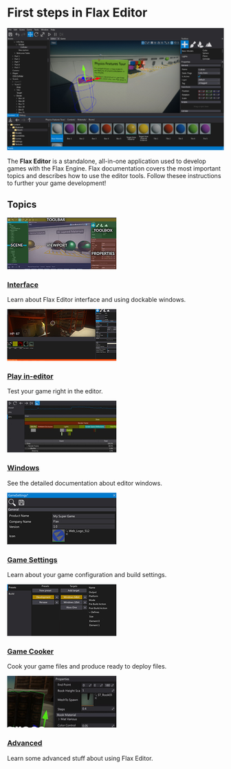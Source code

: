 
# First steps in Flax Editor

![Flax Editor](../editor/media/title.jpg)

The **Flax Editor** is a standalone, all-in-one application used to develop games with the Flax Engine.
Flax documentation covers the most important topics and describes how to use the editor tools.
Follow thesee instructions to further your game development!

## Topics

<div class="frontpage">

<div class="frontpage-section">
<a href="../editor/interface.md"><img src="../editor/media/layout-icon.jpg"></a>
<h3><a href="../editor/interface.md">Interface</a></h3>
<p>Learn about Flax Editor interface and using dockable windows.</p>
</div>

<div class="frontpage-section">
<a href="../editor/play-in-editor.md"><img src="../editor/media/play-in-editor-icon.jpg"></a>
<h3><a href="../editor/play-in-editor.md">Play in-editor</a></h3>
<p>Test your game right in the editor.</p>
</div>

<div class="frontpage-section">
<a href="../editor/windows/index.md"><img src="../editor/windows/media/icon.jpg"></a>
<h3><a href="../editor/windows/index.md">Windows</a></h3>
<p>See the detailed documentation about editor windows.</p>
</div>

<div class="frontpage-section">
<a href="../editor/game-settings/index.md"><img src="../editor/game-settings/media/icon.jpg"></a>
<h3><a href="../editor/game-settings/index.md">Game Settings</a></h3>
<p>Learn about your game configuration and build settings.</p>
</div>

<div class="frontpage-section">
<a href="../editor/game-cooker/index.md"><img src="../editor/game-cooker/media/icon.jpg"></a>
<h3><a href="../editor/game-cooker/index.md">Game Cooker</a></h3>
<p>Cook your game files and produce ready to deploy files.</p>
</div>

<div class="frontpage-section">
<a href="../editor/advanced/index.md"><img src="../editor/advanced/media/icon.jpg"></a>
<h3><a href="../editor/advanced/index.md">Advanced</a></h3>
<p>Learn some advanced stuff about using Flax Editor.</p>
</div>

</div>

